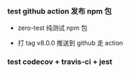 ### test github action 发布 npm 包

- zero-test 纯测试 npm 包

- 打 tag v8.0.0 推送到 github 走 action

### test codecov + travis-ci + jest
